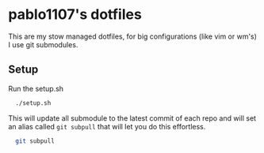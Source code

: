 # pablo1107's dotfiles

This are my stow managed dotfiles, for big configurations (like vim or wm's)
I use git submodules. 

## Setup
Run the setup.sh

```bash
  ./setup.sh
```

This will update all submodule to the latest commit of each repo and will set
an alias called `git subpull` that will let you do this effortless.

```bash
  git subpull
```
